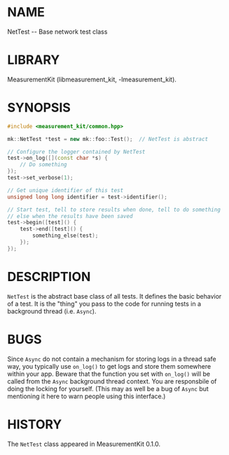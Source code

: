 # NAME
NetTest -- Base network test class

# LIBRARY
MeasurementKit (libmeasurement_kit, -lmeasurement_kit).

# SYNOPSIS
```C++
#include <measurement_kit/common.hpp>

mk::NetTest *test = new mk::foo::Test();  // NetTest is abstract

// Configure the logger contained by NetTest
test->on_log([](const char *s) {
    // Do something
});
test->set_verbose(1);

// Get unique identifier of this test
unsigned long long identifier = test->identifier();

// Start test, tell to store results when done, tell to do something
// else when the results have been saved
test->begin([test]() {
    test->end([test]() {
        something_else(test);
    });
});
```

# DESCRIPTION

`NetTest` is the abstract base class of all tests. It defines the
basic behavior of a test. It is the "thing" you pass to the code for
running tests in a background thread (i.e. `Async`).

# BUGS

Since `Async` do not contain a mechanism for storing logs in a thread
safe way, you typically use `on_log()` to get logs and store them somewhere
within your app. Beware that the function you set with `on_log()` will be
called from the `Async` background thread context. You are responsbile
of doing the locking for yourself. (This may as well be a bug of `Async`
but mentioning it here to warn people using this interface.)

# HISTORY

The `NetTest` class appeared in MeasurementKit 0.1.0.
